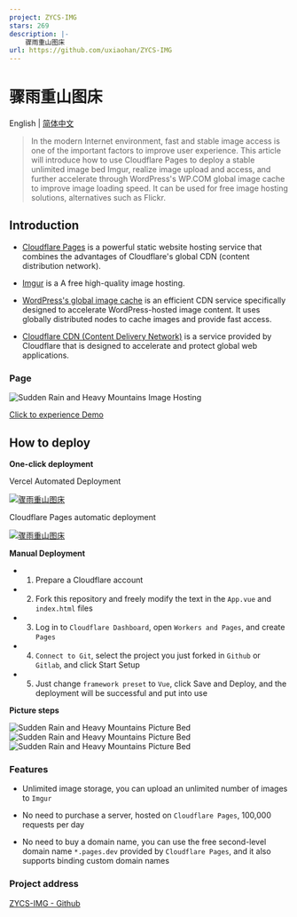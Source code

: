 ```yaml
---
project: ZYCS-IMG
stars: 269
description: |-
    骤雨重山图床
url: https://github.com/uxiaohan/ZYCS-IMG
---
```


# 骤雨重山图床

English | [简体中文](https://github.com/uxiaohan/ZYCS-IMG/blob/main/README_CN.md)

> In the modern Internet environment, fast and stable image access is one of the important factors to improve user experience. This article will introduce how to use Cloudflare Pages to deploy a stable unlimited image bed Imgur, realize image upload and access, and further accelerate through WordPress's WP.COM global image cache to improve image loading speed. It can be used for free image hosting solutions, alternatives such as Flickr.

## Introduction

- [Cloudflare Pages](https://pages.cloudflare.com/) is a powerful static website hosting service that combines the advantages of Cloudflare's global CDN (content distribution network).

- [Imgur](https://imgur.com/) is a A free high-quality image hosting.

- [WordPress's global image cache](https://01.wp.com/) is an efficient CDN service specifically designed to accelerate WordPress-hosted image content. It uses globally distributed nodes to cache images and provide fast access.

- [Cloudflare CDN (Content Delivery Network)](https://www.cloudflare.com/zh-cn/application-services/products/cdn/) is a service provided by Cloudflare that is designed to accelerate and protect global web applications.

### Page

![Sudden Rain and Heavy Mountains Image Hosting](https://uxiaohan.github.io/v2/2024/12/1733291366.webp)

[Click to experience Demo](https://wp-cdn.4ce.cn/)

## How to deploy

**One-click deployment**

Vercel Automated Deployment

[![骤雨重山图床](https://vercel.com/button)](https://vercel.com/new/clone?repository-url=https://github.com/uxiaohan/ZYCS-IMG)

Cloudflare Pages automatic deployment

[![骤雨重山图床](https://deploy.workers.cloudflare.com/button)](https://dash.cloudflare.com/?to=/:account/workers-and-pages/create/deploy-to-workers&repository=https://github.com/uxiaohan/ZYCS-IMG)

**Manual Deployment**

- 1. Prepare a Cloudflare account
- 2. Fork this repository and freely modify the text in the `App.vue` and `index.html` files
- 3. Log in to `Cloudflare Dashboard`, open `Workers and Pages`, and create `Pages`
- 4. `Connect to Git`, select the project you just forked in `Github` or `Gitlab`, and click Start Setup
- 5. Just change `framework preset` to `Vue`, click Save and Deploy, and the deployment will be successful and put into use

**Picture steps**

![Sudden Rain and Heavy Mountains Picture Bed](https://uxiaohan.github.io/v2/2024/07/1721640641.png)
![Sudden Rain and Heavy Mountains Picture Bed](https://uxiaohan.github.io/v2/2024/07/1721640649.png)
![Sudden Rain and Heavy Mountains Picture Bed](https://uxiaohan.github.io/v2/2024/07/1721640656.png)

### Features

- Unlimited image storage, you can upload an unlimited number of images to `Imgur`

- No need to purchase a server, hosted on `Cloudflare Pages`, 100,000 requests per day

- No need to buy a domain name, you can use the free second-level domain name `*.pages.dev` provided by `Cloudflare Pages`, and it also supports binding custom domain names

### Project address

[ZYCS-IMG - Github](https://github.com/uxiaohan/ZYCS-IMG)

